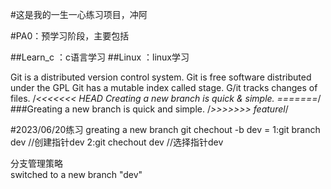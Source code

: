 #这是我的一生一心练习项目，冲阿

#PA0：预学习阶段，主要包括
	
##Learn_c ：c语言学习 
##Linux   ：linux学习


Git is a distributed version control system.
Git is free software distributed under the GPL
Git has a mutable index called stage.
G/it tracks changes of files.
/*<<<<<<< HEAD
Creating a new branch is quick & simple.
=======*/
###Greating a new branch is quick and simple.
/*>>>>>>> featurel*/

#2023/06/20练习
greating a new branch   git chechout -b dev = 1:git branch dev		//创建指针dev
					      2:git chechout dev	//选择指针dev
										  

分支管理策略					
switched to a new branch "dev"

